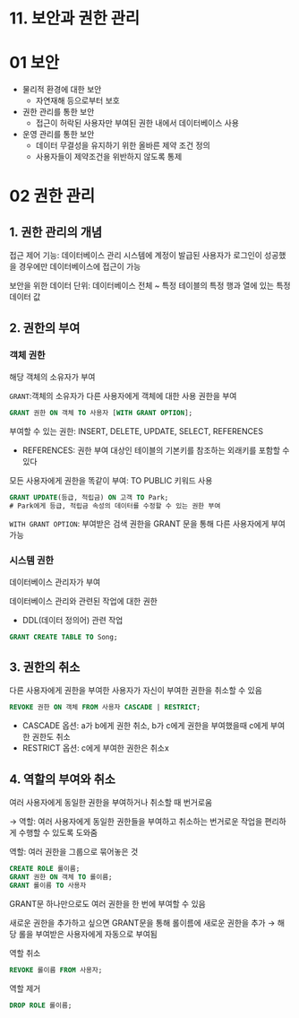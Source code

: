 # 11. 보안과 권한 관리

# 01 보안

- 물리적 환경에 대한 보안
  - 자연재해 등으로부터 보호
- 권한 관리를 통한 보안
  - 접근이 허락된 사용자만 부여된 권한 내에서 데이터베이스 사용
- 운영 관리를 통한 보안
  - 데이터 무결성을 유지하기 위한 올바른 제약 조건 정의
  - 사용자들이 제약조건을 위반하지 않도록 통제

# 02 권한 관리

## 1. 권한 관리의 개념

접근 제어 기능: 데이터베이스 관리 시스템에 계정이 발급된 사용자가 로그인이 성공했을 경우에만 데이터베이스에 접근이 가능

보안을 위한 데이터 단위: 데이터베이스 전체 ~ 특정 테이블의 특정 행과 열에 있는 특정 데이터 값

## 2. 권한의 부여

### 객체 권한

해당 객체의 소유자가 부여

`GRANT`:객체의 소유자가 다른 사용자에게 객체에 대한 사용 권한을 부여

```sql
GRANT 권한 ON 객체 TO 사용자 [WITH GRANT OPTION];
```

부여할 수 있는 권한: INSERT, DELETE, UPDATE, SELECT, REFERENCES

- REFERENCES: 권한 부여 대상인 테이블의 기본키를 참조하는 외래키를 포함할 수 있다

모든 사용자에게 권한을 똑같이 부여: TO PUBLIC 키워드 사용

```sql
GRANT UPDATE(등급, 적립금) ON 고객 TO Park;
# Park에게 등급, 적립금 속성의 데이터를 수정할 수 있는 권한 부여
```

`WITH GRANT OPTION`: 부여받은 검색 권한을 GRANT 문을 통해 다른 사용자에게 부여 가능

### 시스템 권한

데이터베이스 관리자가 부여

데이터베이스 관리와 관련된 작업에 대한 권한

- DDL(데이터 정의어) 관련 작업

```sql
GRANT CREATE TABLE TO Song;
```

## 3. 권한의 취소

다른 사용자에게 권한을 부여한 사용자가 자신이 부여한 권한을 취소할 수 있음

```sql
REVOKE 권한 ON 객체 FROM 사용자 CASCADE | RESTRICT;
```

- CASCADE 옵션: a가 b에게 권한 취소, b가 c에게 권한을 부여했을때 c에게 부여한 권한도 취소
- RESTRICT 옵션: c에게 부여한 권한은 취소x

## 4. 역할의 부여와 취소

여러 사용자에게 동일한 권한을 부여하거나 취소할 때 번거로움

→ 역할: 여러 사용자에게 동일한 권한들을 부여하고 취소하는 번거로운 작업을 편리하게 수행할 수 있도록 도와줌

역할: 여러 권한을 그룹으로 묶어놓은 것

```sql
CREATE ROLE 롤이름;
GRANT 권한 ON 객체 TO 롤이름;
GRANT 롤이름 TO 사용자
```

GRANT문 하나만으로도 여러 권한을 한 번에 부여할 수 있음

새로운 권한을 추가하고 싶으면 GRANT문을 통해 롤이름에 새로운 권한을 추가 → 해당 롤을 부여받은 사용자에게 자동으로 부여됨

역할 취소

```sql
REVOKE 롤이름 FROM 사용자;
```

역할 제거

```sql
DROP ROLE 롤이름;
```
